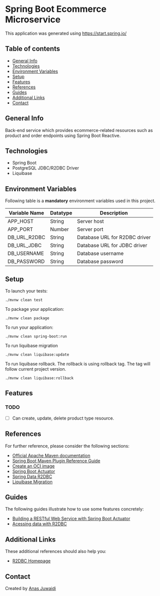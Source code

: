 # Spring Boot Ecommerce Microservice

This application was generated using https://start.spring.io/

## Table of contents
* [General Info](#general-info)
* [Technologies](#technologies)
* [Environment Variables](#environment-variables)
* [Setup](#setup)
* [Features](#features)
* [References](#references)
* [Guides](#guides)
* [Additional Links](#additional-links)
* [Contact](#contact)

## General Info
Back-end service which provides ecommerce-related resources such as product and order endpoints using Spring Boot Reactive.

## Technologies
* Spring Boot
* PostgreSQL JDBC/R2DBC Driver
* Liquibase

## Environment Variables
Following table is a **mandatory** environment variables used in this project.

| Variable Name | Datatype | Description |
| --- | --- | --- |
| APP_HOST | String | Server host |
| APP_PORT | Number | Server port |
| DB_URL_R2DBC | String | Database URL for R2DBC driver |
| DB_URL_JDBC | String | Database URL for JDBC driver |
| DB_USERNAME | String | Database username |
| DB_PASSWORD | String | Database password |

## Setup
To launch your tests:
```
./mvnw clean test
```

To package your application:
```
./mvnw clean package
```

To run your application:
```
./mvnw clean spring-boot:run
```

To run liquibase migration
```
./mvnw clean liquibase:update
```

To run liquibase rollback. The rollback is using rollback tag. The tag will follow current project version.
```
./mvnw clean liquibase:rollback
```

## Features

### TODO
- [ ] Can create, update, delete product type resource.

## References
For further reference, please consider the following sections:

* [Official Apache Maven documentation](https://maven.apache.org/guides/index.html)
* [Spring Boot Maven Plugin Reference Guide](https://docs.spring.io/spring-boot/docs/2.6.2/maven-plugin/reference/html/)
* [Create an OCI image](https://docs.spring.io/spring-boot/docs/2.6.2/maven-plugin/reference/html/#build-image)
* [Spring Boot Actuator](https://docs.spring.io/spring-boot/docs/2.6.2/reference/htmlsingle/#production-ready)
* [Spring Data R2DBC](https://docs.spring.io/spring-boot/docs/2.6.2/reference/html/spring-boot-features.html#boot-features-r2dbc)
* [Liquibase Migration](https://docs.spring.io/spring-boot/docs/2.6.2/reference/htmlsingle/#howto-execute-liquibase-database-migrations-on-startup)

## Guides
The following guides illustrate how to use some features concretely:

* [Building a RESTful Web Service with Spring Boot Actuator](https://spring.io/guides/gs/actuator-service/)
* [Acessing data with R2DBC](https://spring.io/guides/gs/accessing-data-r2dbc/)

## Additional Links
These additional references should also help you:

* [R2DBC Homepage](https://r2dbc.io)

## Contact
Created by [Anas Juwaidi](mailto:anas.didi95@gmail.com)
